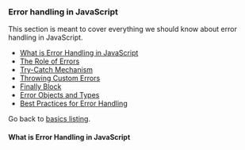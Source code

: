 ### Error handling in JavaScript
This section is meant to cover everything we should know about error handling in JavaScript.  
- [What is Error Handling in JavaScript](#what-is-error-handling-in-javascript)
- [The Role of Errors](#the-role-of-errors)
- [Try-Catch Mechanism](#try-catch-mechanism)
- [Throwing Custom Errors](#throwing-custom-errors)
- [Finally Block](#finally-block)
- [Error Objects and Types](#error-objects-and-types)
- [Best Practices for Error Handling](#best-practices-for-error-handling)


Go back to [basics listing](https://github.com/luizgdsmdev/-Javascript-studies/blob/main/basics/intro.md).  

#### What is Error Handling in JavaScript

####
####
####